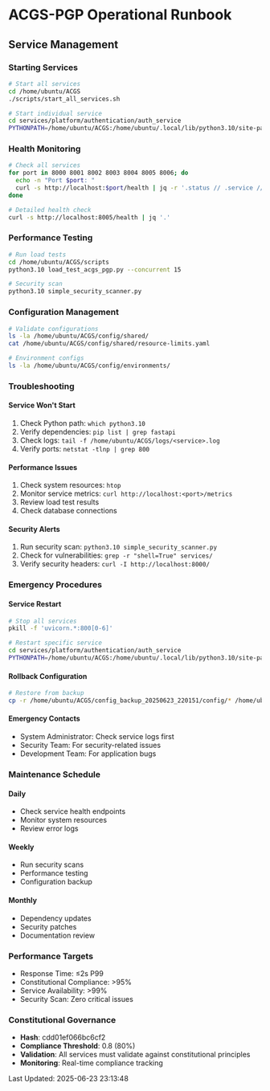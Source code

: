 # ACGS-PGP Operational Runbook

## Service Management

### Starting Services
```bash
# Start all services
cd /home/ubuntu/ACGS
./scripts/start_all_services.sh

# Start individual service
cd services/platform/authentication/auth_service
PYTHONPATH=/home/ubuntu/ACGS:/home/ubuntu/.local/lib/python3.10/site-packages:/usr/lib/python3/dist-packages python3.10 simple_main.py
```

### Health Monitoring
```bash
# Check all services
for port in 8000 8001 8002 8003 8004 8005 8006; do
  echo -n "Port $port: "
  curl -s http://localhost:$port/health | jq -r '.status // .service // "FAILED"'
done

# Detailed health check
curl -s http://localhost:8005/health | jq '.'
```

### Performance Testing
```bash
# Run load tests
cd /home/ubuntu/ACGS/scripts
python3.10 load_test_acgs_pgp.py --concurrent 15

# Security scan
python3.10 simple_security_scanner.py
```

### Configuration Management
```bash
# Validate configurations
ls -la /home/ubuntu/ACGS/config/shared/
cat /home/ubuntu/ACGS/config/shared/resource-limits.yaml

# Environment configs
ls -la /home/ubuntu/ACGS/config/environments/
```

### Troubleshooting

#### Service Won't Start
1. Check Python path: `which python3.10`
2. Verify dependencies: `pip list | grep fastapi`
3. Check logs: `tail -f /home/ubuntu/ACGS/logs/<service>.log`
4. Verify ports: `netstat -tlnp | grep 800`

#### Performance Issues
1. Check system resources: `htop`
2. Monitor service metrics: `curl http://localhost:<port>/metrics`
3. Review load test results
4. Check database connections

#### Security Alerts
1. Run security scan: `python3.10 simple_security_scanner.py`
2. Check for vulnerabilities: `grep -r "shell=True" services/`
3. Verify security headers: `curl -I http://localhost:8000/`

### Emergency Procedures

#### Service Restart
```bash
# Stop all services
pkill -f 'uvicorn.*:800[0-6]'

# Restart specific service
cd services/platform/authentication/auth_service
PYTHONPATH=/home/ubuntu/ACGS:/home/ubuntu/.local/lib/python3.10/site-packages:/usr/lib/python3/dist-packages python3.10 simple_main.py &
```

#### Rollback Configuration
```bash
# Restore from backup
cp -r /home/ubuntu/ACGS/config_backup_20250623_220151/config/* /home/ubuntu/ACGS/config/
```

#### Emergency Contacts
- System Administrator: Check service logs first
- Security Team: For security-related issues
- Development Team: For application bugs

### Maintenance Schedule

#### Daily
- Check service health endpoints
- Monitor system resources
- Review error logs

#### Weekly  
- Run security scans
- Performance testing
- Configuration backup

#### Monthly
- Dependency updates
- Security patches
- Documentation review

### Performance Targets

- Response Time: ≤2s P99
- Constitutional Compliance: >95%
- Service Availability: >99%
- Security Scan: Zero critical issues

### Constitutional Governance

- **Hash**: cdd01ef066bc6cf2
- **Compliance Threshold**: 0.8 (80%)
- **Validation**: All services must validate against constitutional principles
- **Monitoring**: Real-time compliance tracking

Last Updated: 2025-06-23 23:13:48

